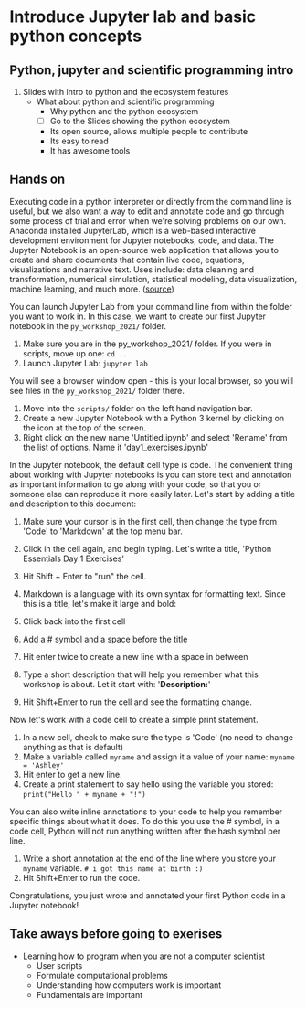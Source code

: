 # Introduce Jupyter lab and basic python concepts


## Python, jupyter and scientific programming intro
1. Slides with intro to python and the ecosystem features
    - What about python and scientific programming
        - Why python and the python ecosystem
        - [ ] Go to the Slides showing the python ecosystem
        - Its open source, allows multiple people to contribute
        - Its easy to read
        - It has awesome tools
 
## Hands on    
Executing code in a python interpreter or directly from the command line is useful, but we also want a way to edit and annotate code and go through some process of trial and error when we're solving problems on our own. Anaconda installed JupyterLab, which is a web-based interactive development environment for Jupyter notebooks, code, and data. The Jupyter Notebook is an open-source web application that allows you to create and share documents that contain live code, equations, visualizations and narrative text. Uses include: data cleaning and transformation, numerical simulation, statistical modeling, data visualization, machine learning, and much more. ([source](https://jupyter.org/#:~:text=JupyterLab%20is%20a%20web%2Dbased,scientific%20computing%2C%20and%20machine%20learning.))

You can launch Jupyter Lab from your command line from within the folder you want to work in. In this case, we want to create our first Jupyter notebook in the `py_workshop_2021/` folder.

1. Make sure you are in the py_workshop_2021/ folder. If you were in scripts, move up one: `cd ..`
2. Launch Jupyter Lab: `jupyter lab`

You will see a browser window open - this is your local browser, so you will see files in the `py_workshop_2021/` folder there.

1. Move into the `scripts/` folder on the left hand navigation bar.
2. Create a new Jupyter Notebook with a Python 3 kernel by clicking on the icon at the top of the screen.
3. Right click on the new name 'Untitled.ipynb' and select 'Rename' from the list of options. Name it 'day1_exercises.ipynb'

In the Jupyter notebook, the default cell type is code. The convenient thing about working with Jupyter notebooks is you can store text and annotation as important information to go along with your code, so that you or someone else can reproduce it more easily later. Let's start by adding a title and description to this document:

1. Make sure your cursor is in the first cell, then change the type from 'Code' to 'Markdown' at the top menu bar.
2. Click in the cell again, and begin typing. Let's write a title, 'Python Essentials Day 1 Exercises'
3. Hit Shift + Enter to "run" the cell.

1. Markdown is a language with its own syntax for formatting text. Since this is a title, let's make it large and bold:

2. Click back into the first cell
3. Add a # symbol and a space before the title
4. Hit enter twice to create a new line with a space in between
5. Type a short description that will help you remember what this workshop is about. Let it start with: '**Description:**'
6. Hit Shift+Enter to run the cell and see the formatting change.

Now let's work with a code cell to create a simple print statement.

1. In a new cell, check to make sure the type is 'Code' (no need to change anything as that is default)
2. Make a variable called `myname` and assign it a value of your name: `myname = 'Ashley'`
3. Hit enter to get a new line.
4. Create a print statement to say hello using the variable you stored: `print("Hello " + myname + "!")`

You can also write inline annotations to your code to help you remember specific things about what it does. To do this you use the # symbol, in a code cell, Python will not run anything written after the hash symbol per line.

1. Write a short annotation at the end of the line where you store your `myname` variable. `# i got this name at birth :)`
2. Hit Shift+Enter to run the code.

Congratulations, you just wrote and annotated your first Python code in a Jupyter notebook!

## Take aways before going to exerises
- Learning how to program when you are not a computer scientist
    - User scripts
    - Formulate computational problems
    - Understanding how computers work is important
    - Fundamentals are important